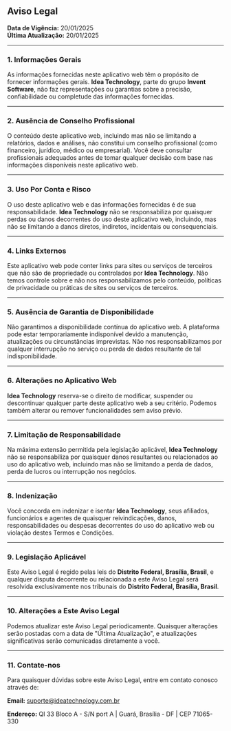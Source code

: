 ## **Aviso Legal**

**Data de Vigência:** 20/01/2025  
**Última Atualização:** 20/01/2025

---

### **1. Informações Gerais**
As informações fornecidas neste aplicativo web têm o propósito de fornecer informações gerais. **Idea Technology**, parte do grupo **Invent Software**, não faz representações ou garantias sobre a precisão, confiabilidade ou completude das informações fornecidas.

---

### **2. Ausência de Conselho Profissional**
O conteúdo deste aplicativo web, incluindo mas não se limitando a relatórios, dados e análises, não constitui um conselho profissional (como financeiro, jurídico, médico ou empresarial). Você deve consultar profissionais adequados antes de tomar qualquer decisão com base nas informações disponíveis neste aplicativo web.

---

### **3. Uso Por Conta e Risco**
O uso deste aplicativo web e das informações fornecidas é de sua responsabilidade. **Idea Technology** não se responsabiliza por quaisquer perdas ou danos decorrentes do uso deste aplicativo web, incluindo, mas não se limitando a danos diretos, indiretos, incidentais ou consequenciais.

---

### **4. Links Externos**
Este aplicativo web pode conter links para sites ou serviços de terceiros que não são de propriedade ou controlados por **Idea Technology**. Não temos controle sobre e não nos responsabilizamos pelo conteúdo, políticas de privacidade ou práticas de sites ou serviços de terceiros.

---

### **5. Ausência de Garantia de Disponibilidade**
Não garantimos a disponibilidade contínua do aplicativo web. A plataforma pode estar temporariamente indisponível devido a manutenção, atualizações ou circunstâncias imprevistas. Não nos responsabilizamos por qualquer interrupção no serviço ou perda de dados resultante de tal indisponibilidade.

---

### **6. Alterações no Aplicativo Web**
**Idea Technology** reserva-se o direito de modificar, suspender ou descontinuar qualquer parte deste aplicativo web a seu critério. Podemos também alterar ou remover funcionalidades sem aviso prévio.

---

### **7. Limitação de Responsabilidade**
Na máxima extensão permitida pela legislação aplicável, **Idea Technology** não se responsabiliza por quaisquer danos resultantes ou relacionados ao uso do aplicativo web, incluindo mas não se limitando a perda de dados, perda de lucros ou interrupção nos negócios.

---

### **8. Indenização**
Você concorda em indenizar e isentar **Idea Technology**, seus afiliados, funcionários e agentes de quaisquer reivindicações, danos, responsabilidades ou despesas decorrentes do uso do aplicativo web ou violação destes Termos e Condições.

---

### **9. Legislação Aplicável**
Este Aviso Legal é regido pelas leis do **Distrito Federal, Brasília, Brasil**, e qualquer disputa decorrente ou relacionada a este Aviso Legal será resolvida exclusivamente nos tribunais do **Distrito Federal, Brasília, Brasil**.

---

### **10. Alterações a Este Aviso Legal**
Podemos atualizar este Aviso Legal periodicamente. Quaisquer alterações serão postadas com a data de "Última Atualização", e atualizações significativas serão comunicadas diretamente a você.

---

### **11. Contate-nos**
Para quaisquer dúvidas sobre este Aviso Legal, entre em contato conosco através de:

**Email:** suporte@ideatechnology.com.br  

**Endereço:** QI 33 Bloco A - S/N port A | Guará, Brasília - DF | CEP 71065-330  
